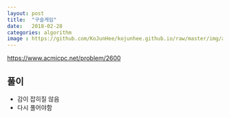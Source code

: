 ```yaml
---
layout: post
title:  "구슬게임"
date:   2018-02-28
categories: algorithm
image : https://github.com/KoJunHee/kojunhee.github.io/raw/master/img/algorithm.png
---
```


<https://www.acmicpc.net/problem/2600>

## 풀이

- 감이 잡히질 않음
- 다시 풀어야함


